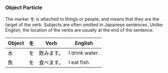 ### Object Particle

The marker を is attached to things or people, and means that they are the target of the verb. 
Subjects are often omitted in Japanese sentences. 
Unlike English, the location of the verbs are usually at the end of the sentence. 

|Object|を|Verb|English|
|------|--|----|-------|
|水|を|飲みます。|I drink water.|
|魚|を|食べます。|I eat fish.|

